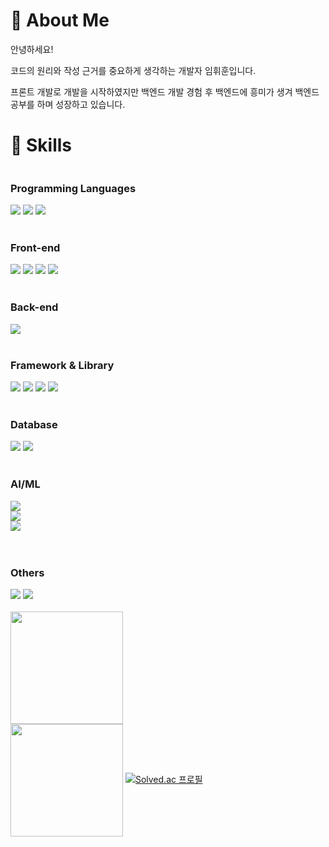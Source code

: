 <h1>👀 About Me</h1> 
</hr>
<p dir='auto'>
    <storng>안녕하세요!</storng>
    <p>코드의 원리와 작성 근거를 중요하게 생각하는 개발자 임휘훈입니다.</p>
    <p>프론트 개발로 개발을 시작하였지만 백엔드 개발 경험 후 백엔드에 흥미가 생겨 백엔드 공부를 하며 성장하고 있습니다.</p>
</p>
<h1>🔨 Skills </h1>
<div style="display:flex; flex-direction:column; align-items:flex-start;">
    <!-- Frontend -->
    <h3><strong>Programming Languages</strong></h3>
    <div>
        <img src="https://img.shields.io/badge/JavaScript-FF9A00?style=flat-round&logo=JavaScript&logoColor=white"> 
        <img src="https://img.shields.io/badge/python-3776AB?style=flat-round&logo=python&logoColor=white">
        <img src="https://img.shields.io/badge/c-A8B9CC?style=flat-round&logo=c&logoColor=white"> 
    </div>
    <br/>
    <h3><strong>Front-end</strong></h3>
    <div>
        <img src="https://img.shields.io/badge/HTML5-E34F26?style=flat-round&logo=html5&logoColor=white" > 
        <img src="https://img.shields.io/badge/CSS-1572B6?style=flat-round&logo=css3&logoColor=white"> 
        <img src="https://img.shields.io/badge/React.js-6EC0EB?style=flat-round&logo=React&logoColor=white"> 
        <img src="https://img.shields.io/badge/bootstrap-7952B3?style=flat-round&logo=bootstrap&logoColor=white">
    </div>
    <br/>
    <!-- Backend -->
    <h3><strong>Back-end</strong></h3>
    <div>
        <img src="https://img.shields.io/badge/Node.js-339933?style=flat-round&logo=Node.js&logoColor=white"> 
    </div>
    <br/>
    <!-- Framework -->
    <h3><strong>Framework & Library</strong></h3>
    <div>
        <img src="https://img.shields.io/badge/express.js-000000?style=flat-round&logo=express&logoColor=white"> 
        <img src="https://img.shields.io/badge/Flask-000000?style=flat-round&logo=Flask&logoColor=white"> 
        <img src="https://img.shields.io/badge/Socket.io-010101?style=flat-round&logo=Socket.io&logoColor=white">
        <img src="https://img.shields.io/badge/NestJS-E0234E?style=flat-round&logo=NestJS&logoColor=white"> 
    </div>
    <br/>
    <!-- Database -->
    <h3><strong>Database</strong></h3>
    <div>
        <img src="https://img.shields.io/badge/oracle-F80000?style=flat-round&logo=oracle&logoColor=white"> 
        <img src="https://img.shields.io/badge/mysql-4479A1?style=flat-round&logo=mysql&logoColor=white"> 
    </div>
    <br/>
    <!-- AI/ML -->
    <h3><strong>AI/ML</strong></h3>
        <img src="https://img.shields.io/badge/tensorflow-FF6F00?style=flat-round&logo=tensorflow&logoColor=white"> 
        <img src="https://img.shields.io/badge/opencv-5C3EE8?style=flat-round&logo=opencv&logoColor=white"> 
        <img src="https://img.shields.io/badge/pandas-150458?style=flat-round&logo=pandas&logoColor=white"> 
    <!-- Others -->
    <br/>
    <br/>
    <h3><strong>Others</strong></h3>
    <div>
        <img src="https://img.shields.io/badge/youtube-FF0000?style=flat-round&logo=youtube&logoColor=white">
         <a href="https://www.instagram.com/2miun01/" target="_blank">
            <img src="https://img.shields.io/badge/instagram-FF0069?style=flat-round&logo=instagram&logoColor=white">
         </a>
    </div>
    <br>
    <div>
        <a href="https://github.com/iimmuunnee"><img align="center" style="height:180px" src="https://github-readme-stats.vercel.app/api/top-langs/?                
username=iimmuunnee&hide=jyupeternotebook&layout=compact&theme=nord&hide_border=true&langs_count=4" /></a> 
    <div/>
    </hr>
    <div>
                <a href="https://github.com/iimmuunnee"><img align="center" style="height:180px" src="https://github-readme-stats.vercel.app/api/top-langs/?                
username=iimmuunnee&hide=jyupeternotebook&layout=compact&theme=nord&hide_border=true&langs_count=4" /></a> 
        <a href="https://solved.ac/glgmsl" rel="nofollow"><img src="http://mazassumnida.wtf/api/v2/generate_badge?boj=glgmsl" alt="Solved.ac 프로필" data-canonical-src="http://mazassumnida.wtf/api/v2/generate_badge?boj=glgmsl" style="max-width: 100%;"></a>
    </div>
    
</div>

<!--
https://github-readme-stats.vercel.app/api/top-langs/?username=anuraghazra&layout=compact
**iimmuunnee/iimmuunnee** is a ✨ _special_ ✨ repository because its `README.md` (this file) appears on your GitHub profile.
https://simpleicons.org/
사용방법
<img src="https://img.shields.io/badge/표시할이름-색상?style=for-the-badge&logo=기술스택아이콘&logoColor=white">
Here are some ideas to get you started:

- 🔭 I’m currently working on ...
- 🌱 I’m currently learning ...
- 👯 I’m looking to collaborate on ...
- 🤔 I’m looking for help with ...
- 💬 Ask me about ...
- 📫 How to reach me: ...
- 😄 Pronouns: ...
- ⚡ Fun fact: ...
-->
